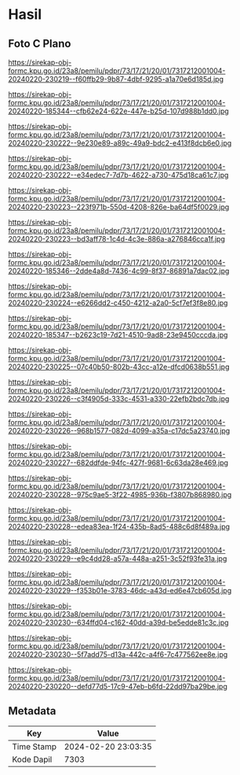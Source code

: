 # Hasil

## Foto C Plano

https://sirekap-obj-formc.kpu.go.id/23a8/pemilu/pdpr/73/17/21/20/01/7317212001004-20240220-230219--f60ffb29-9b87-4dbf-9295-a1a70e6d185d.jpg

https://sirekap-obj-formc.kpu.go.id/23a8/pemilu/pdpr/73/17/21/20/01/7317212001004-20240220-185344--cfb62e24-622e-447e-b25d-107d988b1dd0.jpg

https://sirekap-obj-formc.kpu.go.id/23a8/pemilu/pdpr/73/17/21/20/01/7317212001004-20240220-230222--9e230e89-a89c-49a9-bdc2-e413f8dcb6e0.jpg

https://sirekap-obj-formc.kpu.go.id/23a8/pemilu/pdpr/73/17/21/20/01/7317212001004-20240220-230222--e34edec7-7d7b-4622-a730-475d18ca61c7.jpg

https://sirekap-obj-formc.kpu.go.id/23a8/pemilu/pdpr/73/17/21/20/01/7317212001004-20240220-230223--223f971b-550d-4208-826e-ba64df5f0029.jpg

https://sirekap-obj-formc.kpu.go.id/23a8/pemilu/pdpr/73/17/21/20/01/7317212001004-20240220-230223--bd3aff78-1c4d-4c3e-886a-a276846cca1f.jpg

https://sirekap-obj-formc.kpu.go.id/23a8/pemilu/pdpr/73/17/21/20/01/7317212001004-20240220-185346--2dde4a8d-7436-4c99-8f37-86891a7dac02.jpg

https://sirekap-obj-formc.kpu.go.id/23a8/pemilu/pdpr/73/17/21/20/01/7317212001004-20240220-230224--e6266dd2-c450-4212-a2a0-5cf7ef3f8e80.jpg

https://sirekap-obj-formc.kpu.go.id/23a8/pemilu/pdpr/73/17/21/20/01/7317212001004-20240220-185347--b2623c19-7d21-4510-9ad8-23e9450cccda.jpg

https://sirekap-obj-formc.kpu.go.id/23a8/pemilu/pdpr/73/17/21/20/01/7317212001004-20240220-230225--07c40b50-802b-43cc-a12e-dfcd0638b551.jpg

https://sirekap-obj-formc.kpu.go.id/23a8/pemilu/pdpr/73/17/21/20/01/7317212001004-20240220-230226--c3f4905d-333c-4531-a330-22efb2bdc7db.jpg

https://sirekap-obj-formc.kpu.go.id/23a8/pemilu/pdpr/73/17/21/20/01/7317212001004-20240220-230226--968b1577-082d-4099-a35a-c17dc5a23740.jpg

https://sirekap-obj-formc.kpu.go.id/23a8/pemilu/pdpr/73/17/21/20/01/7317212001004-20240220-230227--682ddfde-94fc-427f-9681-6c63da28e469.jpg

https://sirekap-obj-formc.kpu.go.id/23a8/pemilu/pdpr/73/17/21/20/01/7317212001004-20240220-230228--975c9ae5-3f22-4985-936b-f3807b868980.jpg

https://sirekap-obj-formc.kpu.go.id/23a8/pemilu/pdpr/73/17/21/20/01/7317212001004-20240220-230228--edea83ea-1f24-435b-8ad5-488c6d8f489a.jpg

https://sirekap-obj-formc.kpu.go.id/23a8/pemilu/pdpr/73/17/21/20/01/7317212001004-20240220-230229--e9c4dd28-a57a-448a-a251-3c52f93fe31a.jpg

https://sirekap-obj-formc.kpu.go.id/23a8/pemilu/pdpr/73/17/21/20/01/7317212001004-20240220-230229--f353b01e-3783-46dc-a43d-ed6e47cb605d.jpg

https://sirekap-obj-formc.kpu.go.id/23a8/pemilu/pdpr/73/17/21/20/01/7317212001004-20240220-230230--634ffd04-c162-40dd-a39d-be5edde81c3c.jpg

https://sirekap-obj-formc.kpu.go.id/23a8/pemilu/pdpr/73/17/21/20/01/7317212001004-20240220-230230--5f7add75-d13a-442c-a4f6-7c477562ee8e.jpg

https://sirekap-obj-formc.kpu.go.id/23a8/pemilu/pdpr/73/17/21/20/01/7317212001004-20240220-230220--defd77d5-17c9-47eb-b6fd-22dd97ba29be.jpg


## Metadata

| Key        | Value               |
| ---------- | ------------------- |
| Time Stamp | 2024-02-20 23:03:35 |
| Kode Dapil | 7303                |



